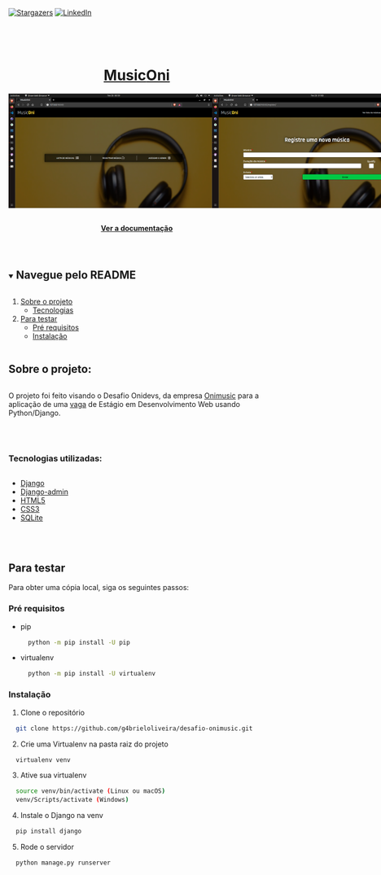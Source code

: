 [![Stargazers][stars-shield]][stars-url]
[![LinkedIn][linkedin-shield]][linkedin-url]

<br /> 
<div style="display: flex; flex-direction: column;">
  <p align="center">
    <a href="https://github.com/g4brieloliveira/desafio-onimusic">
      <h1 align="center">Music<strong>Oni</strong></h1>
    </a>
    <div style=" display: flex">
      <img width="400" src="./Song/static/images/Imagem1.png" />
      <img width="400" src="./Song/static/images/Imagem2.png" />
      <img width="400" src="./Song/static/images/Imagem3.png" />
      <img width="400" src="./Song/static/images/Imagem4.png" />
    </div>
    <p align="center">
      <br />
      <a href="https://github.com/g4brieloliveira/desafio-onimusic"><strong>Ver a documentação</strong></a>
    </p>
  </p>

  <details open="open">
    <summary><h2 style="display: inline-block">Navegue pelo README</h2></summary>
    <ol>
      <li>
        <a href="#about-the-project">Sobre o projeto</a>
        <ul>
          <li><a href="#built-with">Tecnologias</a></li>
        </ul>
      </li>
      <li>
        <a href="#getting-started">Para testar</a>
        <ul>
          <li><a href="#prerequisites">Pré requisitos</a></li>
          <li><a href="#installation">Instalação</a></li>
        </ul>
      </li>
    </ol>
  </details>


  ## Sobre o projeto:
  O projeto foi feito visando o Desafio Onidevs, da empresa [Onimusic](https://onimusic.com.br/) para a aplicação de uma [vaga](https://coodesh.com/vagas/estagio-em-desenvolvimento-web-usando-pythondjango-175648?utm_campaign=website&utm_source=mail&utm_medium=sendgrid) de Estágio em Desenvolvimento Web usando Python/Django.

  </br>
  </br>

  ### Tecnologias utilizadas:
  * [Django](https://www.djangoproject.com/)
  * [Django-admin](https://docs.djangoproject.com/en/3.1/ref/contrib/admin/)
  * [HTML5](https://developer.mozilla.org/pt-BR/docs/Web/Guide/HTML/HTML5)
  * [CSS3](https://developer.mozilla.org/pt-BR/docs/Web/CSS)
  * [SQLite](https://www.sqlite.org/index.html)

  </br>
  </br>
</div>

## Para testar

Para obter uma cópia local, siga os seguintes passos:

### Pré requisitos

* pip 
  ```sh
    python -m pip install -U pip
  ```
* virtualenv
  ```sh
    python -m pip install -U virtualenv
  ```
### Instalação
1. Clone o repositório
  ```sh
    git clone https://github.com/g4brieloliveira/desafio-onimusic.git
  ```
2. Crie uma Virtualenv na pasta raiz do projeto
  ```sh
    virtualenv venv
  ```
3. Ative sua virtualenv
  ```sh
    source venv/bin/activate (Linux ou macOS)
    venv/Scripts/activate (Windows)
  ```
4. Instale o Django na venv
  ```sh
    pip install django
  ```
5. Rode o servidor
  ```sh
    python manage.py runserver
  ```

[stars-shield]: https://img.shields.io/github/stars/github_username/repo.svg?style=for-the-badge
[stars-url]: https://github.com/g4brieloliveira/desafio-onimusic/stargazers
[linkedin-shield]: https://img.shields.io/badge/-LinkedIn-black.svg?style=for-the-badge&logo=linkedin&colorB=555
[linkedin-url]: https://www.linkedin.com/in/g4brieloliveira/
